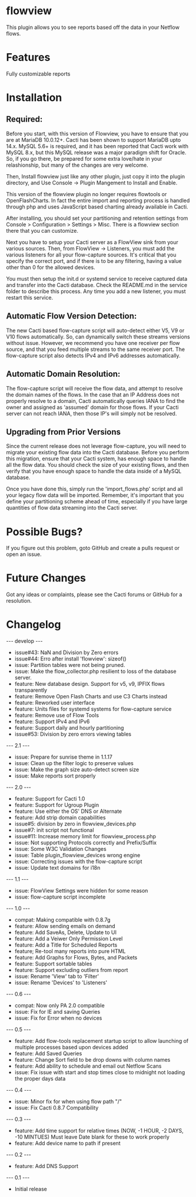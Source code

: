 # flowview

This plugin allows you to see reports based off the data in your Netflow flows.

# Features

Fully customizable reports

# Installation

## Required:

Before you start, with this version of Flowview, you have to ensure that you
are at MariaDB 10.0.12+.  Cacti has been shown to support MariaDB upto 14.x. MySQL 5.6+
is required, and it has been reported that Cacti work with MySQL 8.x, but this MySQL
release was a major paradigm shift for Oracle.  So, if you go there, be prepared for
some extra love/hate in your relashionship, but many of the changes are very welcome.

Then, Install flowview just like any other plugin, just copy it into the plugin directory,
and Use Console -> Plugin Mangement to Install and Enable.

This version of the flowview plugin no longer requires flowtools or 
OpenFlashCharts.  In fact the entire import and reporting process is 
handled through php and uses JavaScript based charting already available in 
Cacti.

After installing, you should set your partitioning and retention settings from 
Console > Configuration > Settings > Misc.  There is a flowview section there 
that you can customize.

Next you have to setup your Cacti server as a FlowView sink from your various 
sources.  Then, from FlowView -> Listeners, you must add the various listeners 
for all your flow-capture sources.  It's critical that you specify the correct 
port, and if there is to be any filtering, having a value other than 0 for
the allowed devices.

You must then setup the init.d or systemd service to receive captured data
and transfer into the Cacti database.  Check the README.md in the service
folder to describe this process.  Any time you add a new listener, you must
restart this service.

## Automatic Flow Version Detection:

The new Cacti based flow-capture script will auto-detect either V5, V9 or V10
flows automatically.  So, can dynamically switch these streams versions without
issue.  However, we recommend you have one receiver per flow source, and that
you feed multiple streams to the same receiver port.  The flow-capture script
also detects IPv4 and IPv6 addresses automatically.

## Automatic Domain Resolution:

The flow-capture script will receive the flow data, and attempt to resolve
the domain names of the flows.  In the case that an IP Address does not
properly resolve to a domain, Cacti automatically queries IANA to find the
owner and assigned as 'assumed' domain for those flows.  If your Cacti
server can not reach IANA, then those IP's will simply not be resolved.

## Upgrading from Prior Versions

Since the current release does not leverage flow-capture, you will need
to migrate your existing flow data into the Cacti database.  Before you
perform this migration, ensure that your Cacti system, has enough space
to handle all the flow data.  You should check the size of your existing
flows, and then verify that you have enough space to handle the data
inside of a MySQL database.

Once you have done this, simply run the 'import_flows.php' script and
all your legacy flow data will be imported.  Remember, it's important
that you define your partitioning scheme ahead of time, especially if
you have large quantities of flow data streaming into the Cacti server.

# Possible Bugs?

If you figure out this problem, goto GitHub and create a pulls request or open an issue.

# Future Changes

Got any ideas or complaints, please see the Cacti forums or GitHub for a resolution.

# Changelog

--- develop ---

* issue#43: NaN and Division by Zero errors
* issue#44: Erro after install 'flowview': sizeof()
* issue: Partition tables were not being pruned.
* issue: Make the flow_collector.php resilient to loss of the database server.
* feature: New database design.  Support for v5, v9, IPFIX flows transparently
* feature: Remove Open Flash Charts and use C3 Charts instead
* feature: Reworked user interface
* feature: Units files for systemd systems for flow-capture service
* feature: Remove use of Flow Tools
* feature: Support IPv4 and IPv6
* feature: Support daily and hourly partitioning
* issue#53: Division by zero errors viewing tables

--- 2.1 ---
* issue: Prepare for sunrise theme in 1.1.17
* issue: Clean up the filter logic to preserve values
* issue: Make the graph size auto-detect screen size
* issue: Make reports sort properly

--- 2.0 ---
* feature: Support for Cacti 1.0
* feature: Support for Ugroup Plugin
* feature: Use either the OS' DNS or Alternate
* feature: Add strip domain capabilities
* issue#5: division by zero in flowview_devices.php
* issue#7: init script not functional
* issue#11: Increase memory limit for flowview_process.php
* issue: Not supporting Protocols correctly and Prefix/Suffix
* issue: Some W3C Validation Changes
* issue: Table plugin_flowview_devices wrong engine
* issue: Correcting issues with the flow-capture script
* issue: Update text domains for i18n

--- 1.1 ---
* issue: FlowView Settings were hidden for some reason
* issue: flow-capture script incomplete

--- 1.0 ---
* compat: Making compatible with 0.8.7g
* feature: Allow sending emails on demand
* feature: Add SaveAs, Delete, Update to UI
* feature: Add a Veiwer Only Permission Level
* feature: Add a Title for Scheduled Reports
* feature; Re-tool many reports into pure HTML
* feature: Add Graphs for Flows, Bytes, and Packets
* feature: Support sortable tables
* feature: Support excluding outliers from report
* issue: Rename 'View' tab to 'Filter'
* issue: Rename 'Devices' to 'Listeners'

--- 0.6 ---
* compat: Now only PA 2.0 compatible
* issue: Fix for IE and saving Queries
* issue: Fix for Error when no devices

--- 0.5 ---
* feature: Add flow-tools replacement startup script to allow launching of multiple processes based upon devices added
* feature: Add Saved Queries
* feature: Change Sort field to be drop downs with column names
* feature: Add ability to schedule and email out Netflow Scans
* issue: Fix issue with start and stop times close to midnight not loading the proper days data

--- 0.4 ---
* issue: Minor fix for when using flow path "/"
* issue: Fix Cacti 0.8.7 Compatibility

--- 0.3 ---
* feature: Add time support for relative times (NOW, -1 HOUR, -2 DAYS, -10 MINTUES) Must leave Date blank for these to work properly
* feature: Add device name to path if present

--- 0.2 ---
* feature: Add DNS Support

--- 0.1 ---
* Initial release

